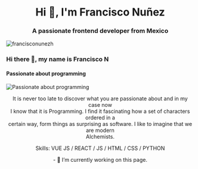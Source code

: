 <h1 align="center">Hi 👋, I'm Francisco Nuñez</h1>
<h3 align="center">A passionate frontend developer from Mexico</h3>

<img align="center" src="https://komarev.com/ghpvc/?username=francisconunezh&label=Profile%20views&color=0e75b6&style=flat" alt="francisconunezh" />

### Hi there 👋, my name is Francisco N 
#### Passionate about programming
![Passionate about programming](https://pbs.twimg.com/profile_banners/1348662446/1647586466/600x200)

<p align="center"> It is never too late to discover what you are passionate about and in my case now <br>
I know that it is Programming. I find it fascinating how a set of characters ordered in a <br>
certain way, form things as surprising as software. I like to imagine that we are modern <br>
Alchemists. </p>

<p align="center"> Skills: VUE JS / REACT / JS / HTML / CSS / PYTHON </p>

<p align="center"> - 🔭 I’m currently working on this page. </p>









